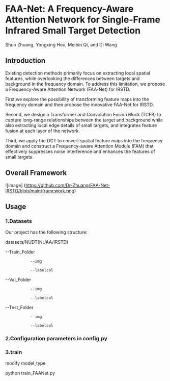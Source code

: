 # FAA-Net: A Frequency-Aware Attention Network for Single-Frame Infrared Small Target Detection
Shuo Zhuang, Yongxing Hou, Meibin Qi, and Di Wang
## Introduction
Existing detection methods primarily focus on extracting local spatial features, while overlooking the differences between targets and background in the frequency domain. To address this limitation, we propose a Frequency-Aware Attention Network (FAA-Net) for IRSTD.

First,we explore the possibility of transforming feature maps into the frequency domain and then propose 
the innovative FAA-Net for IRSTD. 

Second, we design a Transformer and Convolution Fusion 
Block (TCFB) to capture long-range relationships between the target and background while also 
extracting local edge details of small targets, and integrates feature fusion at each layer of the 
network. 

Third, we apply the DCT to convert spatial feature maps into the frequency domain and 
construct a Frequency-aware Attention Module (FAM) that effectively suppresses noise interference 
and enhances the features of small targets.

## Overall Framework
![image]
(https://github.com/Dr-Zhuang/FAA-Net-IRSTD/blob/main/framework.png)

## Usage

### 1.Datasets
Our project has the following structure:

datasets/NUDT(NUAA/IRSTD) 

--Train_Folder
               
               --img
               
               --labelcol

--Val_Folder
               
               --img
               
               --labelcol

--Test_Folder
               
               --img
               
               --labelcol


### 2.Configuration parameters in config.py

### 3.train

modify model_type 

python train_FAANet.py
